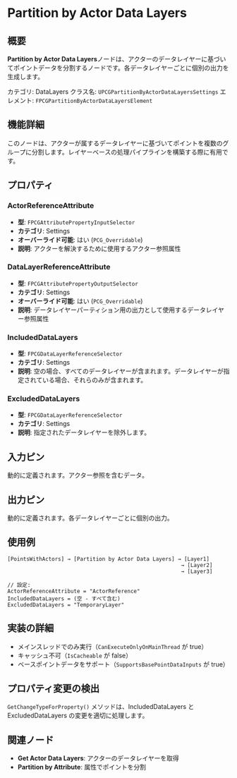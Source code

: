# Partition by Actor Data Layers

## 概要

**Partition by Actor Data Layers**ノードは、アクターのデータレイヤーに基づいてポイントデータを分割するノードです。各データレイヤーごとに個別の出力を生成します。

カテゴリ: DataLayers
クラス名: `UPCGPartitionByActorDataLayersSettings`
エレメント: `FPCGPartitionByActorDataLayersElement`

## 機能詳細

このノードは、アクターが属するデータレイヤーに基づいてポイントを複数のグループに分割します。レイヤーベースの処理パイプラインを構築する際に有用です。

## プロパティ

### ActorReferenceAttribute
- **型**: `FPCGAttributePropertyInputSelector`
- **カテゴリ**: Settings
- **オーバーライド可能**: はい (`PCG_Overridable`)
- **説明**: アクターを解決するために使用するアクター参照属性

### DataLayerReferenceAttribute
- **型**: `FPCGAttributePropertyOutputSelector`
- **カテゴリ**: Settings
- **オーバーライド可能**: はい (`PCG_Overridable`)
- **説明**: データレイヤーパーティション用の出力として使用するデータレイヤー参照属性

### IncludedDataLayers
- **型**: `FPCGDataLayerReferenceSelector`
- **カテゴリ**: Settings
- **説明**: 空の場合、すべてのデータレイヤーが含まれます。データレイヤーが指定されている場合、それらのみが含まれます。

### ExcludedDataLayers
- **型**: `FPCGDataLayerReferenceSelector`
- **カテゴリ**: Settings
- **説明**: 指定されたデータレイヤーを除外します。

## 入力ピン

動的に定義されます。アクター参照を含むデータ。

## 出力ピン

動的に定義されます。各データレイヤーごとに個別の出力。

## 使用例

```
[PointsWithActors] → [Partition by Actor Data Layers] → [Layer1]
                                                       → [Layer2]
                                                       → [Layer3]

// 設定:
ActorReferenceAttribute = "ActorReference"
IncludedDataLayers = (空 - すべて含む)
ExcludedDataLayers = "TemporaryLayer"
```

## 実装の詳細

- メインスレッドでのみ実行（`CanExecuteOnlyOnMainThread` が true）
- キャッシュ不可（`IsCacheable` が false）
- ベースポイントデータをサポート（`SupportsBasePointDataInputs` が true）

## プロパティ変更の検出

`GetChangeTypeForProperty()` メソッドは、IncludedDataLayers と ExcludedDataLayers の変更を適切に処理します。

## 関連ノード

- **Get Actor Data Layers**: アクターのデータレイヤーを取得
- **Partition by Attribute**: 属性でポイントを分割
